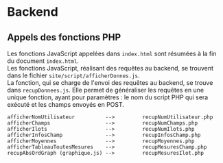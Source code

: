# Backend

## Appels des fonctions PHP
Les fonctions JavaScript appelées dans `index.html` sont résumées à la fin du
document `index.html`.  
Les fonctions JavaScript, réalisant des requêtes au backend, se trouvent
dans le fichier `site/script/afficherDonnes.js`.  
La fonction, qui se charge de l'envoi des requêtes au backend, se trouve dans
`recupDonnees.js`. Elle permet de généraliser les requêtes en une unique
fonction, ayant pour paramètres : le nom du script PHP qui sera exécuté et
les champs envoyés en POST.

```
afficherNomUtilisateur          -->         recupNumUtilisateur.php
afficherChamps                  -->         recupNumChamps.php
afficherIlots                   -->         recupNumIlots.php
afficherInfosChamp              -->         recupInfosChamp.php
afficherMoyennes                -->         recupMoyennes.php
afficherTableauToutesMesures    -->         recupMesuresChamp.php
recupAbsOrdGraph (graphique.js) -->         recupMesuresIlot.php
```